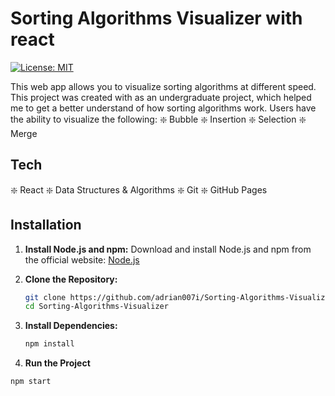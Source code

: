 # Sorting Algorithms Visualizer with react
[![License: MIT](https://img.shields.io/badge/License-MIT-blue.svg)](https://opensource.org/licenses/MIT)

This web app allows you to visualize sorting algorithms at different speed.  This project was created with as an undergraduate project, which helped me to get a better understand of how sorting algorithms work. Users have the ability to visualize the following:
❇️ Bubble 
❇️ Insertion
❇️ Selection
❇️ Merge

## Tech
❇️ React
❇️ Data Structures & Algorithms
❇️ Git
❇️ GitHub Pages

## Installation
1. **Install Node.js and npm:**
   Download and install Node.js and npm from the official website: [Node.js](https://nodejs.org/)

2. **Clone the Repository:**
   ```bash
   git clone https://github.com/adrian007i/Sorting-Algorithms-Visualizer.git
   cd Sorting-Algorithms-Visualizer
   ```
3. **Install Dependencies:**
   ```bash
   npm install
   ```
   
 4. **Run the Project**
   ```bash
   npm start
   ```
